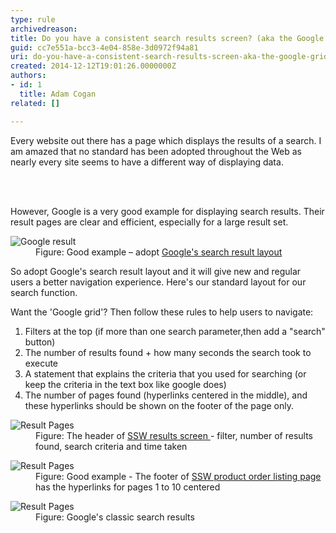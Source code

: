 ```yaml
---
type: rule
archivedreason: 
title: Do you have a consistent search results screen? (aka the Google Grid)
guid: cc7e551a-bcc3-4e04-858e-3d0972f94a81
uri: do-you-have-a-consistent-search-results-screen-aka-the-google-grid
created: 2014-12-12T19:01:26.0000000Z
authors:
- id: 1
  title: Adam Cogan
related: []

---
```



<p>​
                    Every website out there has a page which displays the results of a search. I am
                    amazed that no standard has been adopted throughout the Web as nearly every site
                    seems to have a different way of displaying data.</p>
<br><excerpt class='endintro'></excerpt><br>
<p>
                    However, Google is a very good example for displaying search results. Their result
                    pages are clear and efficient, especially for a large result set.
                </p><dl class="image"><dt>
                        <img src="/WebSites/RulesToBetterWebsitesLayout/PublishingImages/results-ssw.jpg" alt="Google result" /></dt><dd>
                        Figure&#58; Good example – adopt <a href="http&#58;//www.google.com.au/search?hl=en&amp;q=ssw&amp;btnG=Google+Search&amp;meta=">Google's search result layout</a>  </dd></dl><p>                    
                So adopt Google's search result layout and it will give new and regular users a better navigation experience.
                Here's our standard layout for our search function.
                </p><p>Want the 'Google grid'? Then follow these rules to help users to navigate&#58;
                    </p><ol><li>Filters at the top (if more than one search parameter,then add a &quot;search&quot; button)</li><li>The number of results found + how many seconds the search took to execute</li><li>A statement that explains the criteria that you used for searching (or keep the criteria in the text box like google does)</li><li>The number of pages found (hyperlinks centered in the middle), and these hyperlinks
                        should be shown on the footer of the page only.</li></ol><dl class="image"><dt>
                        <img src="/WebSites/RulesToBetterWebsitesLayout/PublishingImages/results-filter.jpg" alt="Result Pages" /></dt><dd>
                        Figure&#58; The header of <a href="http&#58;//www.ssw.com.au/ssw/Products/ProdCategoryList.aspx">SSW results screen
                        </a>- filter, number of results found, search criteria and time taken</dd></dl><dl class="image"><dt>
                        <img src="/WebSites/RulesToBetterWebsitesLayout/PublishingImages/results-pagination.jpg" alt="Result Pages" /></dt><dd>
                        Figure&#58; Good example - The footer of <a href="/ssw/Products/ProdCategory.aspx?CategoryID=CODAUD">SSW product order listing page</a>
                        has the hyperlinks for pages 1 to 10 centered</dd></dl><dl class="image"><dt>
                        <img src="/WebSites/RulesToBetterWebsitesLayout/PublishingImages/results-google.jpg" alt="Result Pages" /></dt><dd>
                        Figure&#58; Google's classic search results</dd></dl>


